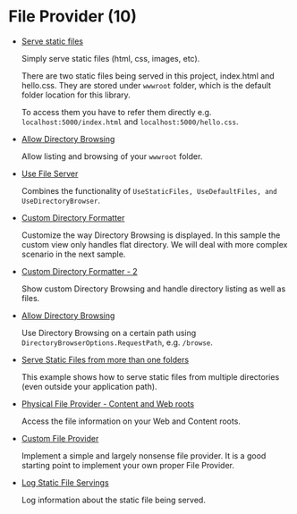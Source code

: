 # File Provider (10)

* [Serve static files](serve-static-files-1)

  Simply serve static files (html, css, images, etc).     

  There are two static files being served in this project, index.html and hello.css. They are stored under ```wwwroot``` folder, which is the default folder location for this library. 

  To access them you have to refer them directly e.g. ```localhost:5000/index.html``` and ```localhost:5000/hello.css```.

* [Allow Directory Browsing](serve-static-files-2)

  Allow listing and browsing of your ```wwwroot``` folder.

* [Use File Server](serve-static-files-3)

  Combines the functionality of ```UseStaticFiles, UseDefaultFiles, and UseDirectoryBrowser```.

* [Custom Directory Formatter](serve-static-files-4)

  Customize the way Directory Browsing is displayed. In this sample the custom view only handles flat directory. We will deal with 
more complex scenario in the next sample.

* [Custom Directory Formatter - 2](serve-static-files-5)

  Show custom Directory Browsing and handle directory listing as well as files.

* [Allow Directory Browsing](serve-static-files-6)

  Use Directory Browsing on a certain path using ```DirectoryBrowserOptions.RequestPath```, e.g. ```/browse```.

* [Serve Static Files from more than one folders](serve-static-files-7)

  This example shows how to serve static files from multiple directories (even outside your application path).

* [Physical File Provider - Content and Web roots](file-provider-physical)

  Access the file information on your Web and Content roots. 

* [Custom File Provider](file-provider-custom)

  Implement a simple and largely nonsense file provider. It is a good starting point to implement your own proper File Provider.

* [Log Static File Servings](serve-static-files-8)

  Log information about the static file being served.
    

